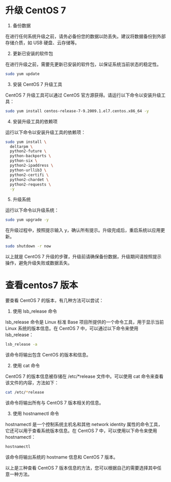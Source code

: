 # 升级 CentOS 7

1. 备份数据

在进行任何系统升级之前，请务必备份您的数据以防丢失。建议将数据备份到外部存储介质，如 USB 硬盘、云存储等。

2. 更新已安装的软件包

在进行升级之前，需要先更新已安装的软件包，以保证系统当前状态的稳定性。

```sh
sudo yum update
```

3. 安装 CentOS 7 升级工具

CentOS 7 升级工具可以通过 CentOS 官方源获得。请运行以下命令以安装升级工具：

```sh
sudo yum install centos-release-7-9.2009.1.el7.centos.x86_64 -y
```

4. 安装升级工具的依赖项

运行以下命令以安装升级工具的依赖项：

```sh
sudo yum install \
  deltarpm \
  python2-future \
  python-backports \
  python-six \
  python2-ipaddress \
  python-urllib3 \
  python2-certifi \
  python2-chardet \
  python2-requests \
  -y
```

5. 升级系统

运行以下命令以升级系统：

```sh
sudo yum upgrade -y
```

在升级过程中，按照提示输入 y，确认所有提示。升级完成后，重启系统以应用更新。

```sh
sudo shutdown -r now
```

以上就是 CentOS 7 升级的步骤，升级前请确保备份数据，升级期间请按照提示操作，避免升级失败或数据丢失。



# 查看centos7 版本

要查看 CentOS 7 的版本，有几种方法可以尝试：

1. 使用 lsb_release 命令

lsb_release 命令是 Linux 标准 Base 项目所提供的一个命令工具，用于显示当前 Linux 系统的版本信息。在 CentOS 7 中，可以通过以下命令来使用 lsb_release：

```sh
lsb_release -a
```

该命令将输出包含 CentOS 的版本和信息。

2. 使用 cat 命令

CentOS 7 的版本信息被存储在 /etc/*release 文件中。可以使用 cat 命令来查看该文件的内容，方法如下：

```sh
cat /etc/*release
```

该命令将输出所有与 CentOS 7 版本相关的信息。

3. 使用 hostnamectl 命令

hostnamectl 是一个控制系统主机名和其他 network identity 属性的命令工具，它还可以用于查看系统版本信息。在 CentOS 7 中，可以使用以下命令来使用 hostnamectl：

```sh
hostnamectl
```

该命令将输出系统的 hostname 信息和 CentOS 7 版本。

以上是三种查看 CentOS 7 版本信息的方法，您可以根据自己的需要选择其中任意一种方法。

